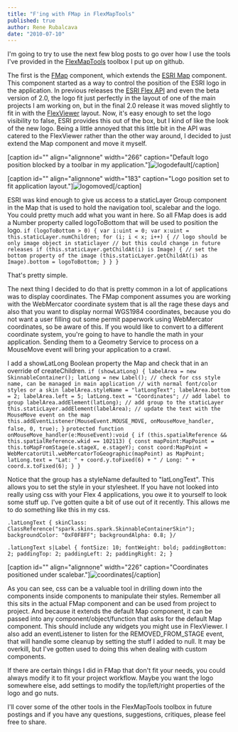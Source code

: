 ```yaml
---
title: "F'ing with FMap in FlexMapTools"
published: true
author: Rene Rubalcava
date: "2010-07-10"
---
```


I'm going to try to use the next few blog posts to go over how I use the tools I've provided in the [FlexMapTools](http://github.com/odoe/FlexMapTools) toolbox I put up on github.

The first is the [FMap](http://github.com/odoe/FlexMapTools/blob/master/src/net/odoe/FlexMapTools/components/FMap.as) component, which extends the [ESRI Map](http://help.arcgis.com/en/webapi/flex/apiref/com/esri/ags/Map.html) component. This component started as a way to control the position of the ESRI logo in the application. In previous releases the [ESRI Flex API](http://help.arcgis.com/en/webapi/flex/index.html) and even the beta version of 2.0, the logo fit just perfectly in the layout of one of the main projects I am working on, but in the final 2.0 release it was moved slightly to fit in with the [FlexViewer](http://help.arcgis.com/en/webapps/flexviewer/index.html) layout. Now, it's easy enough to set the logo visibility to false, ESRI provides this out of the box, but I kind of like the look of the new logo. Being a little annoyed that this little bit in the API was catered to the FlexViewer rather than the other way around, I decided to just extend the Map component and move it myself.

[caption id="" align="alignnone" width="266" caption="Default logo position blocked by a toolbar in my application."]![](images/normal_map.jpg "logodefault")[/caption]

[caption id="" align="alignnone" width="183" caption="Logo position set to fit application layout."]![](images/fmap_inaction.jpg "logomoved")[/caption]

ESRI was kind enough to give us access to a staticLayer Group component in the Map that is used to hold the navigation tool, scalebar and the logo. You could pretty much add what you want in here. So all FMap does is add a Number property called logoToBottom that will be used to position the logo. `if (logoToBottom > 0) { var i:uint = 0; var x:uint = this.staticLayer.numChildren; for (i; i < x; i++) { // logo should be only image object in staticlayer // but this could change in future releases if (this.staticLayer.getChildAt(i) is Image) { // set the bottom property of the image (this.staticLayer.getChildAt(i) as Image).bottom = logoToBottom; } } }`

That's pretty simple.

The next thing I decided to do that is pretty common in a lot of applications was to display coordinates. The FMap component assumes you are working with the WebMercator coordinate system that is all the rage these days and also that you want to display normal WGS1984 coordinates, because you do not want a user filling out some permit paperwork using WebMercator coordinates, so be aware of this. If you would like to convert to a different coordinate system, you're going to have to handle the math in your application. Sending them to a Geometry Service to process on a MouseMove event will bring your application to a crawl.

I add a showLatLong Boolean property the Map and check that in an override of createChildren. `if (showLatLong) { labelArea = new SkinnableContainer(); latLong = new Label(); // check for css style name, can be managed in main application // with normal font/color styles or a skin labelArea.styleName = "latLongText"; labelArea.bottom = 2; labelArea.left = 5; latLong.text = "Coordinates"; // add label to group labelArea.addElement(latLong); // add group to the staticLayer this.staticLayer.addElement(labelArea); // update the text with the MouseMove event on the map this.addEventListener(MouseEvent.MOUSE_MOVE, onMouseMove_handler, false, 0, true); }` `protected function onMouseMove_handler(e:MouseEvent):void { if (this.spatialReference && this.spatialReference.wkid == 102113) { const mapPoint:MapPoint = this.toMapFromStage(e.stageX, e.stageY); const coord:MapPoint = WebMercatorUtil.webMercatorToGeographic(mapPoint) as MapPoint; latLong.text = "Lat: " + coord.y.toFixed(6) + " / Long: " + coord.x.toFixed(6); } }`

Notice that the group has a styleName defaulted to "latLongText". This allows you to set the style in your stylesheet. If you have not looked into really using css with your Flex 4 applications, you owe it to yourself to look some stuff up. I've gotten quite a bit of use out of it recently. This allows me to do something like this in my css.

`.latLongText { skinClass: ClassReference("spark.skins.spark.SkinnableContainerSkin"); backgroundColor: "0xF0F8FF"; backgroundAlpha: 0.8; }/`

`.latLongText s|Label { fontSize: 10; fontWeight: bold; paddingBottom: 2; paddingTop: 2; paddingLeft: 2; paddingRight: 2; }`

[caption id="" align="alignnone" width="226" caption="Coordinates positioned under scalebar."]![](images/coordinates.jpg "coordinates")[/caption]

As you can see, css can be a valuable tool in drilling down into the components inside components to manipulate their styles. Remember all this sits in the actual FMap component and can be used from project to project. And because it extends the default Map component, it can be passed into any component/object/function that asks for the default Map component. This should include any widgets you might use in FlexViewer. I also add an eventListener to listen for the REMOVED\_FROM\_STAGE event, that will handle some cleanup by setting the stuff I added to null. It may be overkill, but I've gotten used to doing this when dealing with custom components.

If there are certain things I did in FMap that don't fit your needs, you could always modify it to fit your project workflow. Maybe you want the logo somewhere else, add settings to modify the top/left/right properties of the logo and go nuts.

I'll cover some of the other tools in the FlexMapTools toolbox in future postings and if you have any questions, suggestions, critiques, please feel free to share.
